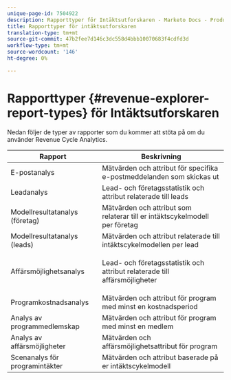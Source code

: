 ```yaml
---
unique-page-id: 7504922
description: Rapporttyper för Intäktsutforskaren - Marketo Docs - Produktdokumentation
title: Rapporttyper för intäktsutforskaren
translation-type: tm+mt
source-git-commit: 47b2fee7d146c3dc558d4bbb10070683f4cdfd3d
workflow-type: tm+mt
source-wordcount: '146'
ht-degree: 0%

---
```



# Rapporttyper {#revenue-explorer-report-types} för Intäktsutforskaren

Nedan följer de typer av rapporter som du kommer att stöta på om du använder Revenue Cycle Analytics.

<table> 
 <thead> 
  <tr> 
   <th>Rapport</th> 
   <th>Beskrivning</th> 
  </tr> 
 </thead> 
 <tbody> 
  <tr> 
   <td>E-postanalys</td> 
   <td>Mätvärden och attribut för specifika e-postmeddelanden som skickas ut</td> 
  </tr> 
  <tr> 
   <td>Leadanalys</td> 
   <td>Lead- och företagsstatistik och attribut relaterade till leads</td> 
  </tr> 
  <tr> 
   <td>Modellresultatanalys (företag)</td> 
   <td>Mätvärden och attribut som relaterar till er intäktscykelmodell per företag</td> 
  </tr> 
  <tr> 
   <td>Modellresultatanalys (leads)</td> 
   <td>Mätvärden och attribut relaterade till intäktscykelmodellen per lead</td> 
  </tr> 
  <tr> 
   <td>Affärsmöjlighetsanalys</td> 
   <td><p>Lead- och företagsstatistik och attribut relaterade till affärsmöjligheter</p></td> 
  </tr> 
  <tr> 
   <td>Programkostnadsanalys</td> 
   <td>Mätvärden och attribut för program med minst en kostnadsperiod</td> 
  </tr> 
  <tr> 
   <td>Analys av programmedlemskap</td> 
   <td>Mätvärden och attribut för program med minst en medlem</td> 
  </tr> 
  <tr> 
   <td>Analys av affärsmöjligheter</td> 
   <td>Mätvärden och affärsmöjlighetsattribut för program</td> 
  </tr> 
  <tr> 
   <td>Scenanalys för programintäkter</td> 
   <td>Mätvärden och attribut baserade på er intäktscykelmodell</td> 
  </tr> 
 </tbody> 
</table>

